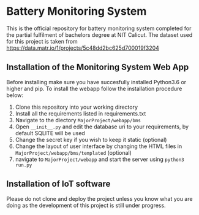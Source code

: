 # Battery Monitoring System
This is the official repository for battery monitoring system completed for the partial fulfilment of bachelors degree at NIT Calicut.
The dataset used for this project is taken from https://data.matr.io/1/projects/5c48dd2bc625d700019f3204
## Installation of the Monitoring System Web App
Before installing make sure you have succesfully installed Python3.6 or higher and pip. To install the webapp follow the installation procedure below:
1. Clone this repository into your working directory
2. Install all the requirements listed in requirements.txt
3. Navigate to the diectory `MajorProject/webapp/bms`
4. Open `__init__.py` and edit the database uri to your requirements, by default SQLITE will be used
5. Change the secret key if you wish to keep it static (optional)
6. Change the layout of user interface by changing the HTML files in `MajorProject/webapp/bms/templated` (optional)
7. navigate to `MajorProject/webapp` and start the server using `python3 run.py`
## Installation of IoT software
Please do not clone and deploy the project unless you know what you are doing as the development of this project is still under progress.
